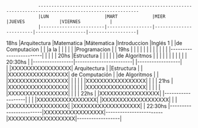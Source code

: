                 ------------------------------------------------------------------------------------------------------------
                |LUN                     |MART             |MIER                    |JUEVES             |VIERNES           |
                |------------------------|-----------------|------------------------|-------------------|------------------|
18hs            |Arquitectura            |Matematica       |Mátematica              |Introduccion       |Inglés 1          |
                |de Computacion          |                 |                        |a la               |                  |
                |                        |                 |                        |Programacion       |                  |
19hs            |                        |                 |                        |                   |                  |
                |                        |                 |                        |                   |                  |
                |------------------------|                 |                        |                   |                  |
20hs            |Estructura              |                 |                        |                   |                  |
                |de Algoritmos           |                 |                        |                   |                  |
                |                        |                 |                        |                   |                  |
20:30hs         |                        |-----------------|------------------------|                   |------------------|    
                |                        |XXXXXXXXXXXXXXXXX| Arquitectura           |                   |Estructura        |
                |                        |XXXXXXXXXXXXXXXXX| de Computación         |                   |de Algoritmos     |
                |                        |XXXXXXXXXXXXXXXXX|                        |                   |                  |
                |                        |XXXXXXXXXXXXXXXXX|                        |                   |                  |
21hs            |                        |XXXXXXXXXXXXXXXXX|                        |                   |                  |
                |                        |XXXXXXXXXXXXXXXXX|                        |                   |                  |
                |                        |XXXXXXXXXXXXXXXXX|                        |                   |                  |
22hs            |                        |XXXXXXXXXXXXXXXXX|                        |-------------------|                  |
                |                        |XXXXXXXXXXXXXXXXX|                        |XXXXXXXXXXXXXXXXXXX|                  |
                |                        |XXXXXXXXXXXXXXXXX|                        |XXXXXXXXXXXXXXXXXXX|                  |
22:30hs         |------------------------|XXXXXXXXXXXXXXXXX|------------------------|XXXXXXXXXXXXXXXXXXX|------------------|